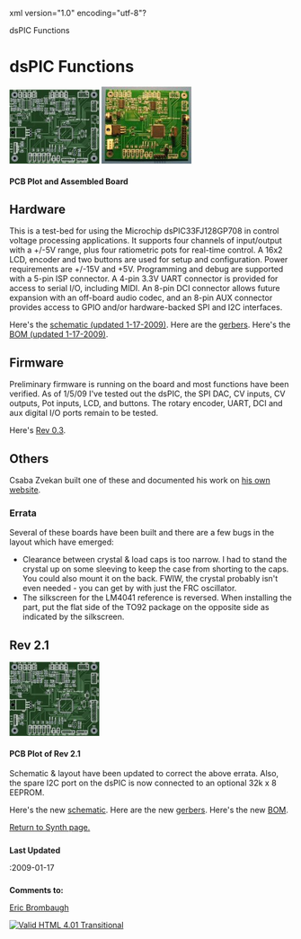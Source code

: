 xml version="1.0" encoding="utf-8"?



dsPIC Functions



# dsPIC Functions


[![dsPICfun PCB](dsPICfun2_pcb_sm.jpg)](dsPICfun2_pcb.jpg)
[![dsPICfun PCB](dsPICfun2_img_sm.jpg)](dsPICfun2_img.jpg)


#### PCB Plot and Assembled Board


## Hardware


This is a test-bed for using the Microchip dsPIC33FJ128GP708 in control voltage 
processing applications. It supports four channels of input/output with a +/-5V 
range, plus four ratiometric pots for real-time control. A 16x2 LCD, encoder 
and two buttons are used for setup and configuration. Power requirements are
+/-15V and +5V. Programming and debug are supported with a 5-pin ISP 
connector. A 4-pin 3.3V UART connector is provided for access to serial I/O,
including MIDI. An 8-pin DCI connector allows future expansion with an
off-board audio codec, and an 8-pin AUX connector provides access to GPIO
and/or hardware-backed SPI and I2C interfaces.

Here's the [schematic (updated 1-17-2009)](dsPICfun2_pg1-3.pdf).
Here are the [gerbers](dsPICfun2_gerber.zip).
Here's the [BOM (updated 1-17-2009)](dsPICfun2_bom.csv).

## Firmware


Preliminary firmware is running on the board and most functions have
been verified. As of 1/5/09 I've tested out the dsPIC, the SPI DAC,
CV inputs, CV outputs, Pot inputs, LCD, and buttons. The rotary encoder,
UART, DCI and aux digital I/O ports remain to be tested.

Here's [Rev 0.3](dsPICfun_v0.3.zip).

## Others


Csaba Zvekan built one of these and documented his work on
[his own website](http://www.csaba.ch/index.php?option=com_content&task=view&id=42&Itemid=30).

### Errata


Several of these boards have been built and there are a few bugs in the layout
which have emerged:
* Clearance between crystal & load caps is too narrow. I had to stand the
 crystal up on some sleeving to keep the case from shorting to the caps. You
 could also mount it on the back. FWIW, the crystal probably isn't even
 needed - you can get by with just the FRC oscillator.
* The silkscreen for the LM4041 reference is reversed. When installing
 the part, put the flat side of the TO92 package on the opposite side as
 indicated by the silkscreen.



## Rev 2.1


[![dsPICfun rev 2.1 PCB](dsPICfun2.1_pcb_sm.jpg)](dsPICfun2.1_pcb.jpg)
#### PCB Plot of Rev 2.1


Schematic & layout have been updated to correct the above errata. Also, the
spare I2C port on the dsPIC is now connected to an optional 32k x 8 EEPROM.

Here's the new [schematic](dsPICfun2.1_pg1-3.pdf).
Here are the new [gerbers](dsPICfun2.1_gerber.zip).
Here's the new [BOM](dsPICfun2.1_bom.csv).

[Return to Synth page.](../index.html)
##### 
**Last Updated**


:2009-01-17
##### 
**Comments to:**


[Eric Brombaugh](mailto:ebrombaugh1@cox.net)

[![Valid HTML 4.01 Transitional](http://www.w3.org/Icons/valid-html401)](http://validator.w3.org/check?uri=referer)



























